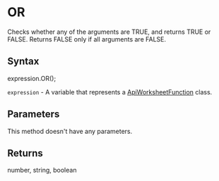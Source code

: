 # OR

Checks whether any of the arguments are TRUE, and returns TRUE or FALSE. Returns FALSE only if all arguments are FALSE.

## Syntax

expression.OR();

`expression` - A variable that represents a [ApiWorksheetFunction](../ApiWorksheetFunction.md) class.

## Parameters

This method doesn't have any parameters.

## Returns

number, string, boolean